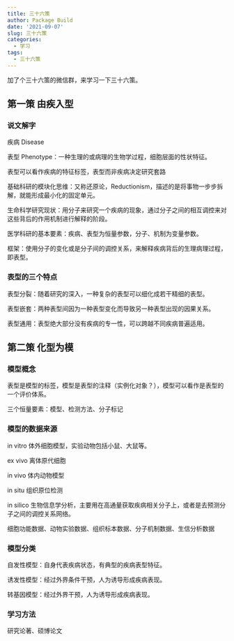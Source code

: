 ```yaml
---
title: 三十六策
author: Package Build
date: '2021-09-07'
slug: 三十六策
categories:
  - 学习
tags:
  - 三十六策
---
```


加了个三十六策的微信群，来学习一下三十六策。

## 第一策 由疾入型

### 说文解字

疾病 Disease

表型 Phenotype：一种生理的或病理的生物学过程，细胞层面的性状特征。

表型可以看作疾病的特征标签，表型而非疾病决定研究套路

基础科研的模块化思维：又称还原论，Reductionism，描述的是将事物一步步拆解，就能形成最小化的固定单元。

生命科学研究现状：用分子来研究一个疾病的现象，通过分子之间的相互调控来对这些背后的作用机制进行解释的阶段。

医学科研的基本要素：疾病、表型为恒量参数，分子、机制为变量参数。

框架：使用分子的变化或是分子间的调控关系，来解释疾病背后的生理病理过程，即表型。

### 表型的三个特点

表型分裂：随着研究的深入，一种复杂的表型可以细化成若干精细的表型。

表型嵌套：两种表型间因为一种表型变化而导致另一种表型出现的因果关系。

表型通用：表型绝大部分没有疾病的专一性，可以跨越不同疾病普遍适用。

## 第二策 化型为模

### 模型概念

表型是模型的标签，模型是表型的注释（实例化对象？），模型可以看作是表型的一个评价体系。

三个恒量要素：模型、检测方法、分子标记

### 模型的数据来源

in vitro 体外细胞模型，实验动物包括小鼠、大鼠等。

ex vivo 离体原代细胞

in vivo 体内动物模型

in situ 组织原位检测

in silico 生物信息学分析，主要用在高通量获取疾病相关分子上，或者是去预测分子之间的调控关系网络。

细胞功能数据、动物实验数据、组织标本数据、分子机制数据、生信分析数据

### 模型分类

自发性模型：自身代表疾病状态，有典型的疾病表型特征。

诱发性模型：经过外界条件干预，人为诱导形成疾病表现。

转基因模型：经过外界干预，人为诱导形成疾病表现。

### 学习方法

研究论著、硕博论文



